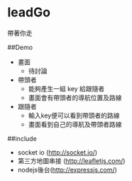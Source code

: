 # leadGo
帶著你走

##Demo

* 畫面
  * 待討論
* 帶頭者
  * 能夠產生一組 key 給跟隨者
  * 畫面會有帶頭者的導航位置及路線
* 跟隨者
  * 輸入key便可以看到帶頭者的路線
  * 畫面看到自己的導航及帶頭者路線

##include

* socket io (http://socket.io/)
* 第三方地圖串接 (http://leafletjs.com/)
* nodejs後台(http://expressjs.com/)
